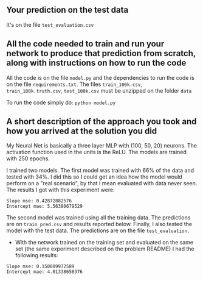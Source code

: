 ## Your prediction on the test data

It's on the file `test_evaluation.csv`

## All the code needed to train and run your network to produce that prediction from scratch, along with instructions on how to run the code

All the code is on the file `model.py` and the dependencies to run the code is on the file `requirements.txt`. The files `train_100k.csv`, `train_100k.truth.csv`, `test_100k.csv` must be unzipped on the folder `data`

To run the code simply do:
`python model.py`

## A short description of the approach you took and how you arrived at the solution you did

My Neural Net is basically a three layer MLP with (100, 50, 20) neurons. The activation function used in the units is the ReLU. The models are trained with 250 epochs.

I trained two models.
The first model was trained with 66% of the data and tested with 34%. I did this so I could get an idea how the model would perform on a "real scenario", by that I mean evaluated with data never seen. 
The results I got with this experiment were:
```
Slope mse: 0.42872882576
Intercept mae: 5.56380679529
```

The second model was trained using all the training data. The predictions are on `train_pred.csv` and results reported below. Finally, I also tested the model with the test data. The predictions are on the file `test_evaluation.` 

- With the network trained on the training set and evaluated on the same set (the same experiment described on the problem README) I had the following results:
```
Slope mse: 0.150009972589
Intercept mae: 4.01338658376
```
